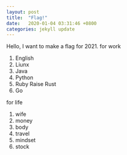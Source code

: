 ```yaml
---
layout: post
title:  "Flag!"
date:   2020-01-04 03:31:46 +0800
categories: jekyll update
---
```

Hello,
I want to make a flag for 2021.
for work 
1. English 
2. Liunx 
3. Java 
4. Python 
5. Ruby Raise Rust 
6. Go 

for life 

1. wife 
2. money 
3. body 
4. travel 
5. mindset 
6. stock 

